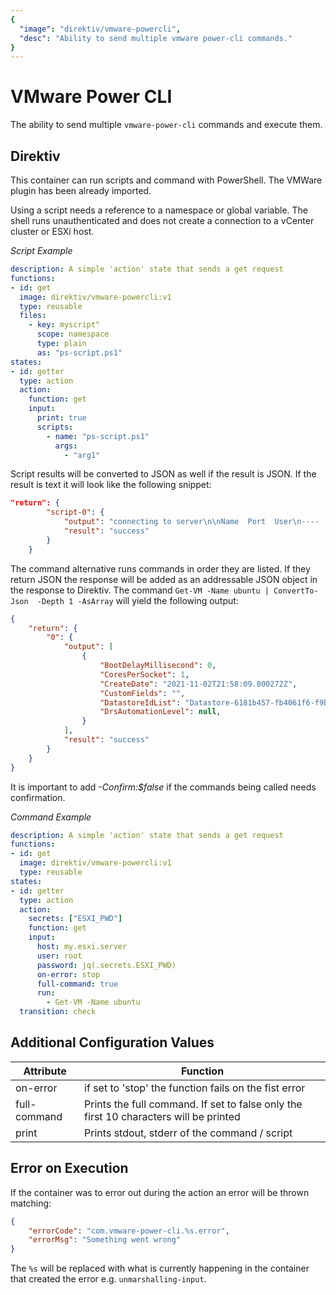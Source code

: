 ```yaml
---
{
  "image": "direktiv/vmware-powercli",
  "desc": "Ability to send multiple vmware power-cli commands."
}
---
```


# VMware Power CLI

The ability to send multiple `vmware-power-cli` commands and execute them.

## Direktiv

This container can run scripts and command with PowerShell. The VMWare plugin has been already imported.

Using a script needs a reference to a namespace or global variable. The shell runs unauthenticated and does not create a connection to a vCenter cluster or ESXi host.

*Script Example*
```yaml
description: A simple 'action' state that sends a get request
functions:
- id: get
  image: direktiv/vmware-powercli:v1
  type: reusable
  files:
    - key: myscript"
      scope: namespace
      type: plain
      as: "ps-script.ps1"
states:
- id: getter
  type: action
  action:
    function: get
    input:
      print: true
      scripts:
        - name: "ps-script.ps1"
          args:
            - "arg1"
```

Script results will be converted to JSON as well if the result is JSON. If the result is text it will look like the following snippet:

```json
"return": {
		"script-0": {
			"output": "connecting to server\n\nName  Port  User\n----  ----  ----\nserver   443   root\nWARNING: The 'Version' property of VirtualMachine type is deprecated. Use the 'HardwareVersion' property instead.\n\nName   : ubuntu",
			"result": "success"
		}
	}
```

The command alternative runs commands in order they are listed. If they return JSON the response will be added as an addressable JSON object in the response to Direktiv. The command `Get-VM -Name ubuntu | ConvertTo-Json  -Depth 1 -AsArray` will yield the following output:

```json
{
	"return": {
		"0": {
			"output": [
				{
					"BootDelayMillisecond": 0,
					"CoresPerSocket": 1,
					"CreateDate": "2021-11-02T21:58:09.800272Z",
					"CustomFields": "",
					"DatastoreIdList": "Datastore-6181b457-fb4061f6-f9b8-000c291013a9",
					"DrsAutomationLevel": null,
				}
			],
			"result": "success"
		}
	}
}
```
It is important to add *-Confirm:$false* if the commands being called needs confirmation.

*Command Example*
```yaml
description: A simple 'action' state that sends a get request
functions:
- id: get
  image: direktiv/vmware-powercli:v1
  type: reusable
states:
- id: getter
  type: action
  action:
    secrets: ["ESXI_PWD"]
    function: get
    input:
      host: my.esxi.server
      user: root
      password: jq(.secrets.ESXI_PWD)
      on-error: stop
      full-command: true
      run:
        - Get-VM -Name ubuntu
  transition: check
```


## Additional Configuration Values

| Attribute | Function |
| -- | -- |
|on-error|if set to 'stop' the function fails on the fist error|
|full-command|Prints the full command. If set to false only the first 10 characters will be printed|
|print| Prints stdout, stderr of the command / script|

## Error on Execution

If the container was to error out during the action an error will be thrown matching:

```json
{
    "errorCode": "com.vmware-power-cli.%s.error",
    "errorMsg": "Something went wrong"
}
```

The `%s` will be replaced with what is currently happening in the container that created the error e.g. `unmarshalling-input`.
